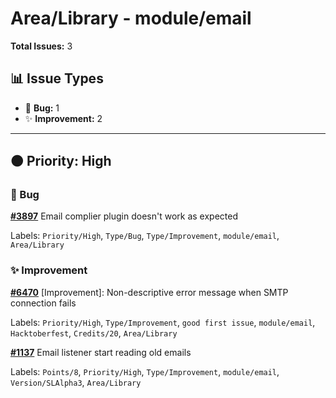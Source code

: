 # Area/Library - module/email

**Total Issues:** 3

## 📊 Issue Types

- 🐛 **Bug:** 1
- ✨ **Improvement:** 2

---

## 🟠 Priority: High

### 🐛 Bug

**[#3897](https://github.com/ballerina-platform/ballerina-library/issues/3897)** Email complier plugin doesn't work as expected 

Labels: `Priority/High`, `Type/Bug`, `Type/Improvement`, `module/email`, `Area/Library`

### ✨ Improvement

**[#6470](https://github.com/ballerina-platform/ballerina-library/issues/6470)** [Improvement]:  Non-descriptive error message when SMTP connection fails

Labels: `Priority/High`, `Type/Improvement`, `good first issue`, `module/email`, `Hacktoberfest`, `Credits/20`, `Area/Library`

**[#1137](https://github.com/ballerina-platform/ballerina-library/issues/1137)** Email listener start reading old emails 

Labels: `Points/8`, `Priority/High`, `Type/Improvement`, `module/email`, `Version/SLAlpha3`, `Area/Library`

